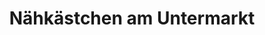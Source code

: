 ---
title: "Nähkästchen am Untermarkt"
url: /bad-lausick/naehkaestchen-am-untermarkt/
shop: Schneiderei
---